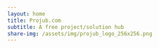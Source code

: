 ```yaml
---
layout: home
title: Projub.com
subtitle: A free project/solution hub
share-img: /assets/img/projub_logo_256x256.png
---
```

